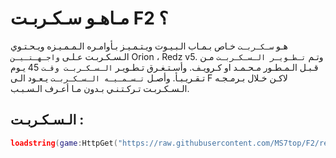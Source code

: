 # مـاهـو سـكـربـت F2 ؟
هـو `سـكـربـت` خـاص بـمـاب الـبـيـوت ويـتـمـيـز بـأوامـره الـمـمـيـزه ويـحـتـوي الـسـكـربـت عـلـى `واجـهـتـيـن` Orion ، Redz v5. 
وتـم `تـطـويـر الـسـكـربـت` مـن قـبـل الـمـطـور مـحـمـد او كـرويـف. 
وأسـتـغـرق تـطـويـر `الـسـكـربـت وقـت` 45 يـوم تـقـريـبـأ. 
وأصـل `تـسـمـيـه الـسـكـربـت` يـعـود الـى F لاكـن خـلال بـرمـجـه الـسـكـربـت تـركـتـنـي بـدون مـا أعـرف الـسـبـب. 
## الـسـكـربـت : 
```lua
loadstring(game:HttpGet("https://raw.githubusercontent.com/MS7top/F2/refs/heads/main/F2.txt"))()
```
